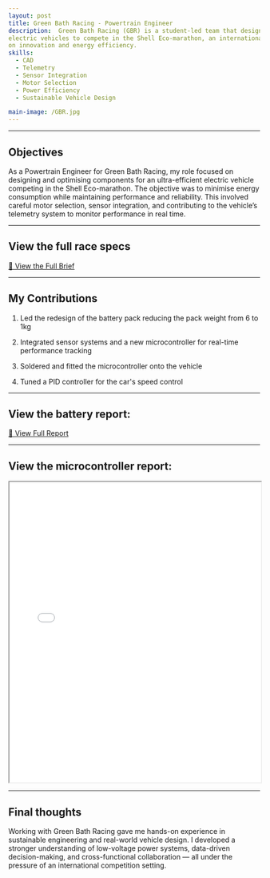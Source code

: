 ```yaml
---
layout: post
title: Green Bath Racing - Powertrain Engineer
description:  Green Bath Racing (GBR) is a student-led team that designs and builds ultra-efficient 
electric vehicles to compete in the Shell Eco-marathon, an international competition focused 
on innovation and energy efficiency. 
skills: 
  - CAD
  - Telemetry
  - Sensor Integration
  - Motor Selection
  - Power Efficiency
  - Sustainable Vehicle Design

main-image: /GBR.jpg
---
```


---
## Objectives
As a Powertrain Engineer for Green Bath Racing, my role focused on designing and optimising components for an ultra-efficient electric vehicle competing in the Shell Eco-marathon. The objective was to minimise energy consumption while maintaining performance and reliability. This involved careful motor selection, sensor integration, and contributing to the vehicle’s telemetry system to monitor performance in real time. 

---

## View the full race specs
<a class="btn" href="/assets/documents/shaft_design_brief.pdf" target="_blank">📄 View the Full Brief</a>

---

## My Contributions

1. Led the redesign of the battery pack reducing the pack weight from 6 to 1kg

2. Integrated sensor systems and a new microcontroller for real-time performance tracking

3. Soldered and fitted the microcontroller onto the vehicle

4. Tuned a PID controller for the car's speed control

---

## View the battery report:
<a class="btn" href="/assets/documents/shaft_design_report.pdf" target="_blank">📄 View Full Report</a>

---

## View the microcontroller report:
<iframe src="/assets/documents/SD86-drawing-assembly.pdf" width="100%" height="600"></iframe>

---

## Final thoughts
Working with Green Bath Racing gave me hands-on experience in sustainable engineering and real-world vehicle design. I developed a stronger understanding of low-voltage power systems, data-driven decision-making, and cross-functional collaboration — all under the pressure of an international competition setting.

